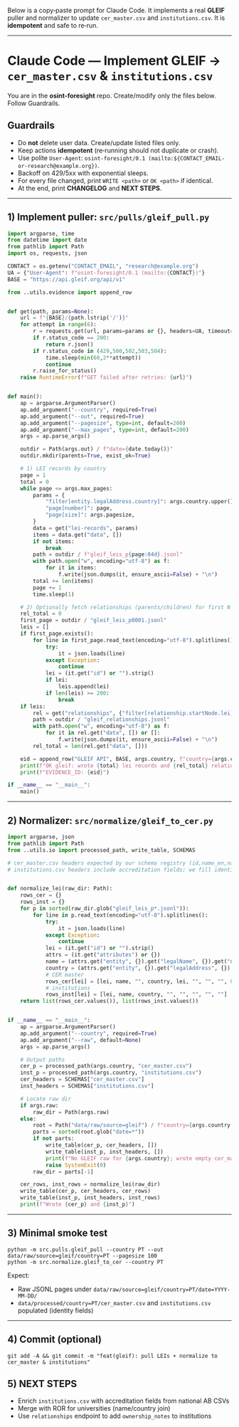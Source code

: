 Below is a copy‑paste prompt for Claude Code. It implements a real **GLEIF** puller and normalizer to update `cer_master.csv` and `institutions.csv`. It is **idempotent** and safe to re‑run.

---

# Claude Code — Implement GLEIF → `cer_master.csv` & `institutions.csv`

You are in the **osint-foresight** repo. Create/modify only the files below. Follow Guardrails.

## Guardrails
- Do **not** delete user data. Create/update listed files only.
- Keep actions **idempotent** (re‑running should not duplicate or crash).
- Use polite `User-Agent`: `osint-foresight/0.1 (mailto:${CONTACT_EMAIL-or-research@example.org})`.
- Backoff on 429/5xx with exponential sleeps.
- For every file changed, print `WRITE <path>` or `OK <path>` if identical.
- At the end, print **CHANGELOG** and **NEXT STEPS**.

---

## 1) Implement puller: **`src/pulls/gleif_pull.py`**
```python
import argparse, time
from datetime import date
from pathlib import Path
import os, requests, json

CONTACT = os.getenv("CONTACT_EMAIL", "research@example.org")
UA = {"User-Agent": f"osint-foresight/0.1 (mailto:{CONTACT})"}
BASE = "https://api.gleif.org/api/v1"

from ..utils.evidence import append_row


def get(path, params=None):
    url = f"{BASE}/{path.lstrip('/')}"
    for attempt in range(6):
        r = requests.get(url, params=params or {}, headers=UA, timeout=60)
        if r.status_code == 200:
            return r.json()
        if r.status_code in (429,500,502,503,504):
            time.sleep(min(60,2**attempt))
            continue
        r.raise_for_status()
    raise RuntimeError(f"GET failed after retries: {url}")


def main():
    ap = argparse.ArgumentParser()
    ap.add_argument("--country", required=True)
    ap.add_argument("--out", required=True)
    ap.add_argument("--pagesize", type=int, default=200)
    ap.add_argument("--max_pages", type=int, default=200)
    args = ap.parse_args()

    outdir = Path(args.out) / f"date={date.today()}"
    outdir.mkdir(parents=True, exist_ok=True)

    # 1) LEI records by country
    page = 1
    total = 0
    while page <= args.max_pages:
        params = {
            "filter[entity.legalAddress.country]": args.country.upper(),
            "page[number]": page,
            "page[size]": args.pagesize,
        }
        data = get("lei-records", params)
        items = data.get("data", [])
        if not items:
            break
        path = outdir / f"gleif_leis_p{page:04d}.jsonl"
        with path.open("w", encoding="utf-8") as f:
            for it in items:
                f.write(json.dumps(it, ensure_ascii=False) + "\n")
        total += len(items)
        page += 1
        time.sleep(1)

    # 2) Optionally fetch relationships (parents/children) for first N LEIs
    rel_total = 0
    first_page = outdir / "gleif_leis_p0001.jsonl"
    leis = []
    if first_page.exists():
        for line in first_page.read_text(encoding="utf-8").splitlines():
            try:
                it = json.loads(line)
            except Exception:
                continue
            lei = (it.get("id") or "").strip()
            if lei:
                leis.append(lei)
            if len(leis) >= 200:
                break
    if leis:
        rel = get("relationships", {"filter[relationship.startNode.lei][:in]": ",".join(leis), "page[size]": 200})
        path = outdir / "gleif_relationships.jsonl"
        with path.open("w", encoding="utf-8") as f:
            for it in rel.get("data", []) or []:
                f.write(json.dumps(it, ensure_ascii=False) + "\n")
        rel_total = len(rel.get("data", []))

    eid = append_row("GLEIF API", BASE, args.country, f"country={args.country}&pagesize={args.pagesize}")
    print(f"OK gleif: wrote {total} lei records and {rel_total} relationships to {outdir}")
    print(f"EVIDENCE_ID: {eid}")

if __name__ == "__main__":
    main()
```

---

## 2) Normalizer: **`src/normalize/gleif_to_cer.py`**
```python
import argparse, json
from pathlib import Path
from ..utils.io import processed_path, write_table, SCHEMAS

# cer_master.csv headers expected by our schema registry (id,name_en,name_local,country,lei,ror,registry_ids,aliases;confidence)
# institutions.csv headers include accreditation fields; we fill identity only here.


def normalize_lei(raw_dir: Path):
    rows_cer = {}
    rows_inst = {}
    for p in sorted(raw_dir.glob("gleif_leis_p*.jsonl")):
        for line in p.read_text(encoding="utf-8").splitlines():
            try:
                it = json.loads(line)
            except Exception:
                continue
            lei = (it.get("id") or "").strip()
            attrs = (it.get("attributes") or {})
            name = (attrs.get("entity", {}).get("legalName", {}).get("name") or "").strip()
            country = (attrs.get("entity", {}).get("legalAddress", {}).get("country") or "").strip()
            # CER master
            rows_cer[lei] = [lei, name, "", country, lei, "", "", "", 0.8]
            # institutions
            rows_inst[lei] = [lei, name, country, "", "", "", "", ""]
    return list(rows_cer.values()), list(rows_inst.values())


if __name__ == "__main__":
    ap = argparse.ArgumentParser()
    ap.add_argument("--country", required=True)
    ap.add_argument("--raw", default=None)
    args = ap.parse_args()

    # Output paths
    cer_p = processed_path(args.country, "cer_master.csv")
    inst_p = processed_path(args.country, "institutions.csv")
    cer_headers = SCHEMAS["cer_master.csv"]
    inst_headers = SCHEMAS["institutions.csv"]

    # Locate raw dir
    if args.raw:
        raw_dir = Path(args.raw)
    else:
        root = Path("data/raw/source=gleif") / f"country={args.country.upper()}"
        parts = sorted(root.glob("date=*"))
        if not parts:
            write_table(cer_p, cer_headers, [])
            write_table(inst_p, inst_headers, [])
            print(f"No GLEIF raw for {args.country}; wrote empty cer_master & institutions")
            raise SystemExit(0)
        raw_dir = parts[-1]

    cer_rows, inst_rows = normalize_lei(raw_dir)
    write_table(cer_p, cer_headers, cer_rows)
    write_table(inst_p, inst_headers, inst_rows)
    print(f"Wrote {cer_p} and {inst_p}")
```

---

## 3) Minimal smoke test
```
python -m src.pulls.gleif_pull --country PT --out data/raw/source=gleif/country=PT --pagesize 100
python -m src.normalize.gleif_to_cer --country PT
```
Expect:
- Raw JSONL pages under `data/raw/source=gleif/country=PT/date=YYYY-MM-DD/`
- `data/processed/country=PT/cer_master.csv` and `institutions.csv` populated (identity fields)

---

## 4) Commit (optional)
```
git add -A && git commit -m "feat(gleif): pull LEIs + normalize to cer_master & institutions"
```

## 5) NEXT STEPS
- Enrich `institutions.csv` with accreditation fields from national AB CSVs
- Merge with ROR for universities (name/country join)
- Use `relationships` endpoint to add `ownership_notes` to institutions

